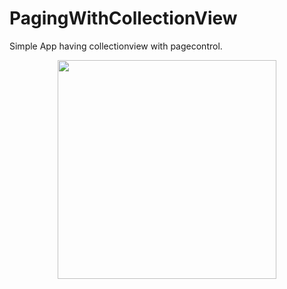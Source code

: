 # PagingWithCollectionView

Simple App having collectionview with pagecontrol.
<p align="center">
  <img src="https://github.com/maniyarpayal/PagingWithCollectionView/blob/master/working.gif" width="350"/>
  </p>
